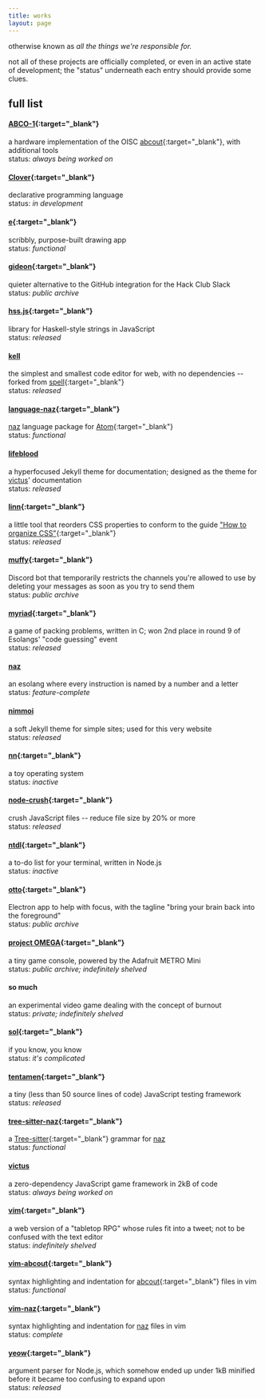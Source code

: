 ```yaml
---
title: works
layout: page
---
```


otherwise known as *all the things we're responsible for.*

not all of these projects are officially completed, or even in an active state of development; the "status" underneath each entry should provide some clues.

## full list

#### [ABCO-1](https://github.com/sporeball/ABCO-1){:target="_blank"}
a hardware implementation of the OISC [abcout](https://esolangs.org/wiki/Abcout){:target="_blank"}, with additional tools\
status: *always being worked on*

#### [Clover](https://github.com/sporeball/clover){:target="_blank"}
declarative programming language\
status: *in development*

#### [e](https://e.dino.icu){:target="_blank"}
scribbly, purpose-built drawing app\
status: *functional*

#### [gideon](https://github.com/sporeball/gideon){:target="_blank"}
quieter alternative to the GitHub integration for the Hack Club Slack\
status: *public archive*

#### [hss.js](https://npmjs.com/package/@sporeball/hss.js){:target="_blank"}
library for Haskell-style strings in JavaScript\
status: *released*

#### [kell](https://sporeball.dev/kell)
the simplest and smallest code editor for web, with no dependencies -- forked from [spell](https://github.com/sylvainpolletvillard/spell){:target="_blank"}\
status: *released*

#### [language-naz](https://github.com/sporeball/language-naz){:target="_blank"}
[naz](https://sporeball.dev/naz) language package for [Atom](https://atom.io){:target="_blank"}\
status: *functional*

#### [lifeblood](https://sporeball.dev/lifeblood)
a hyperfocused Jekyll theme for documentation; designed as the theme for [victus](https://sporeball.dev/victus)' documentation\
status: *released*

#### [linn](https://npmjs.com/package/linn){:target="_blank"}
a little tool that reorders CSS properties to conform to the guide ["How to organize CSS"](https://9elements.com/css-rule-order){:target="_blank"}\
status: *released*

#### [muffy](https://github.com/sporeball/muffy){:target="_blank"}
Discord bot that temporarily restricts the channels you're allowed to use by deleting your messages as soon as you try to send them\
status: *public archive*

#### [myriad](https://github.com/sporeball/myriad){:target="_blank"}
a game of packing problems, written in C; won 2nd place in round 9 of Esolangs' "code guessing" event\
status: *released*

#### [naz](https://sporeball.dev/naz)
an esolang where every instruction is named by a number and a letter\
status: *feature-complete*

#### [nimmoi](https://sporeball.dev/nimmoi)
a soft Jekyll theme for simple sites; used for this very website\
status: *released*

#### [nn](https://github.com/sporeball/nn){:target="_blank"}
a toy operating system\
status: *inactive*

#### [node-crush](https://npmjs.com/package/@sporeball/node-crush){:target="_blank"}
crush JavaScript files -- reduce file size by 20% or more\
status: *released*

#### [ntdl](https://npmjs.com/package/ntdl){:target="_blank"}
a to-do list for your terminal, written in Node.js\
status: *inactive*

#### [otto](https://github.com/sporeball){:target="_blank"}
Electron app to help with focus, with the tagline "bring your brain back into the foreground"\
status: *public archive*

#### [project OMEGA](https://github.com/sporeball){:target="_blank"}
a tiny game console, powered by the Adafruit METRO Mini\
status: *public archive; indefinitely shelved*

#### so much
an experimental video game dealing with the concept of burnout\
status: *private; indefinitely shelved*

#### [sol](https://github.com/sporeball/sol){:target="_blank"}
if you know, you know\
status: *it's complicated*

#### [tentamen](https://npmjs.com/package/tentamen){:target="_blank"}
a tiny (less than 50 source lines of code) JavaScript testing framework\
status: *released*

#### [tree-sitter-naz](https://github.com/sporeball/tree-sitter-naz){:target="_blank"}
a [Tree-sitter](https://tree-sitter.github.io/tree-sitter){:target="_blank"} grammar for [naz](https://sporeball.dev/naz)\
status: *functional*

#### [victus](https://sporeball.dev/victus)
a zero-dependency JavaScript game framework in 2kB of code\
status: *always being worked on*

#### [vim](https://github.com/sporeball/vim){:target="_blank"}
a web version of a "tabletop RPG" whose rules fit into a tweet; not to be confused with the text editor\
status: *indefinitely shelved*

#### [vim-abcout](https://github.com/sporeball/vim-abcout){:target="_blank"}
syntax highlighting and indentation for [abcout](https://esolangs.org/wiki/Abcout){:target="_blank"} files in vim\
status: *functional*

#### [vim-naz](https://github.com/sporeball/vim-naz){:target="_blank"}
syntax highlighting and indentation for [naz](https://sporeball.dev/naz) files in vim\
status: *complete*

#### [yeow](https://npmjs.com/package/yeow){:target="_blank"}
argument parser for Node.js, which somehow ended up under 1kB minified before it became too confusing to expand upon\
status: *released*
